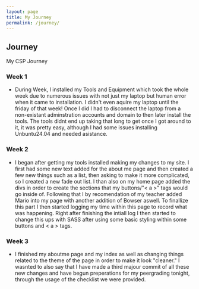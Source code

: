 ```yaml
---
layout: page
title: My Journey
permalink: /journey/
---
```


## Journey

My CSP Journey

### Week 1
* During Week, I installed my Tools and Equipment which took the whole week due to numerous issues with not just my laptop but human error when it came to installation. I didn't even aquire my laptop until the friday of that week! Once I did I had to disconnect the laptop from a non-existant adminstration accounts and domain to then later install the tools. The tools didnt end up taking that long to get once I got around to it, it was pretty easy, although I had some issues installing Unbuntu24.04 and needed asistance. 
### Week 2
* I began after getting my tools installed making my changes to my site. I first had some new text added for the about me page and then created a few new things such as a list, then asking to make it more complicated, so I created a new fade out list. I than also on my home page added the divs in order to create the sections that my buttons/"< a >" tags would go inside of. Following that I by recomendation of my teacher added Mario into my page with another addition of Bowser aswell. To finallize this part I then started logging my time within this page to record what was happening. Right after finishing the intiall log I then started to change this ups with SASS after using some basic styling within some buttons and < a > tags.
 
### Week 3
* I finished my aboutme page and my index as well as changing things related to the theme of the page in order to make it look "cleaner." I wasnted to also say that I have made a third majour commit of all these new changes and have begun preperations for my peergrading tonight, through the usage of the checklist we were provided.
